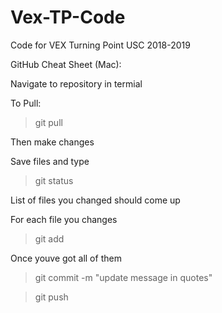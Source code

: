 # Vex-TP-Code
Code for VEX Turning Point USC 2018-2019

GitHub Cheat Sheet (Mac):

Navigate to repository in termial

To Pull:
> git pull

Then make changes

Save files and type
> git status

List of files you changed should come up

For each file you changes
> git add <filename>

Once youve got all of them
> git commit -m "update message in quotes"

> git push
